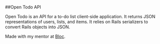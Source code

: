 ##Open Todo API

Open Todo is an API for a to-do list client-side application. It returns JSON representations of users, lists, and items. It relies on Rails serializers to convert Rails objects into JSON.

Made with my mentor at [Bloc](http://bloc.io).